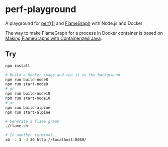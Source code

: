 # perf-playground

A playground for [perf(1)](http://man7.org/linux/man-pages/man1/perf.1.html) and [FlameGraph](https://github.com/brendangregg/FlameGraph) with Node.js and Docker

The way to make FlameGraph for a process in Docker container is based on [Making FlameGraphs with Containerized Java](http://blog.alicegoldfuss.com/making-flamegraphs-with-containerized-java/).

## Try

```sh
npm install

# Build a Docker image and run it in the background
npm run build-node8
npm run start-node8
# or
npm run build-node10
npm run start-node10
# or
npm run build-alpine
npm run start-alpine

# Generate a flame graph
./flame.sh

# In another terminal...
ab -c 3 -d 30 http://localhost:8080/
```
